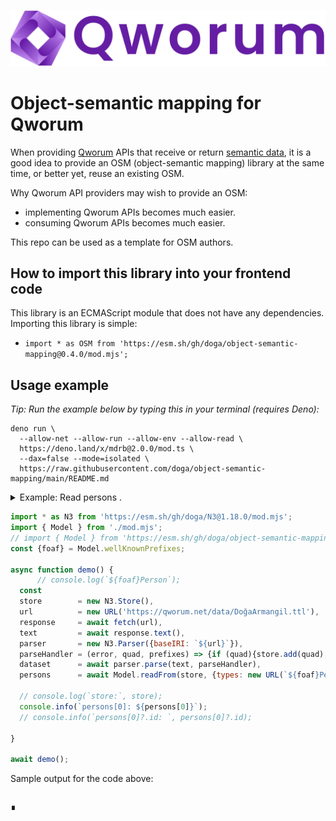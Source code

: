 ![Qworum logo and name](https://raw.githubusercontent.com/doga/qworum-website/master/build/assets/images/logos/Qworum-logo-and-name.svg "Qworum logo and name")

# Object-semantic mapping for Qworum

When providing [Qworum](https://qworum.net) APIs that receive or return [semantic data](https://en.wikipedia.org/wiki/Semantic_Web), it is a good idea to provide an OSM (object-semantic mapping) library at the same time, or better yet, reuse an existing OSM.

Why Qworum API providers may wish to provide an OSM:

- implementing Qworum APIs becomes much easier.
- consuming Qworum APIs becomes much easier.

This repo can be used as a template for OSM authors.

## How to import this library into your frontend code

This library is an ECMAScript module that does not have any dependencies. Importing this library is simple:

- `import * as OSM from 'https://esm.sh/gh/doga/object-semantic-mapping@0.4.0/mod.mjs';`

## Usage example

_Tip: Run the example below by typing this in your terminal (requires Deno):_

```shell
deno run \
  --allow-net --allow-run --allow-env --allow-read \
  https://deno.land/x/mdrb@2.0.0/mod.ts \
  --dax=false --mode=isolated \
  https://raw.githubusercontent.com/doga/object-semantic-mapping/main/README.md
```

<details data-mdrb>
<summary>Example: Read persons .</summary>

<pre>
description = '''
Running this example is safe, it will not read or write anything to your filesystem.
'''
</pre>
</details>

```javascript
import * as N3 from 'https://esm.sh/gh/doga/N3@1.18.0/mod.mjs';
import { Model } from './mod.mjs';
// import { Model } from 'https://esm.sh/gh/doga/object-semantic-mapping@0.4.0/mod.mjs';
const {foaf} = Model.wellKnownPrefixes;

async function demo() {
      // console.log(`${foaf}Person`);
  const
  store        = new N3.Store(),
  url          = new URL('https://qworum.net/data/DoğaArmangil.ttl'),
  response     = await fetch(url),
  text         = await response.text(),
  parser       = new N3.Parser({baseIRI: `${url}`}),
  parseHandler = (error, quad, prefixes) => {if (quad){store.add(quad);}},
  dataset      = await parser.parse(text, parseHandler),
  persons      = await Model.readFrom(store, {types: new URL(`${foaf}Person`)});

  // console.log(`store:`, store);
  console.info(`persons[0]: ${persons[0]}`);
  // console.info(`persons[0]?.id: `, persons[0]?.id);

}

await demo();
```

Sample output for the code above:

```text

```

∎
